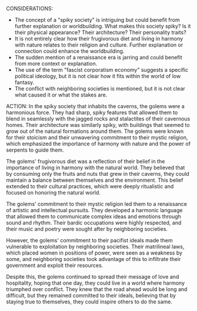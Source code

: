 CONSIDERATIONS:
- The concept of a "spiky society" is intriguing but could benefit from further explanation or worldbuilding. What makes this society spiky? Is it their physical appearance? Their architecture? Their personality traits?
- It is not entirely clear how their frugivorous diet and living in harmony with nature relates to their religion and culture. Further explanation or connection could enhance the worldbuilding.
- The sudden mention of a renaissance era is jarring and could benefit from more context or explanation.
- The use of the term "fascist corporatism economy" suggests a specific political ideology, but it is not clear how it fits within the world of low fantasy.
- The conflict with neighboring societies is mentioned, but it is not clear what caused it or what the stakes are.

ACTION:
In the spiky society that inhabits the caverns, the golems were a harmonious force. They had sharp, spiky features that allowed them to blend in seamlessly with the jagged rocks and stalactites of their cavernous homes. Their architecture was similarly spiky, with buildings that seemed to grow out of the natural formations around them. The golems were known for their stoicism and their unwavering commitment to their mystic religion, which emphasized the importance of harmony with nature and the power of serpents to guide them.

The golems' frugivorous diet was a reflection of their belief in the importance of living in harmony with the natural world. They believed that by consuming only the fruits and nuts that grew in their caverns, they could maintain a balance between themselves and the environment. This belief extended to their cultural practices, which were deeply ritualistic and focused on honoring the natural world.

The golems' commitment to their mystic religion led them to a renaissance of artistic and intellectual pursuits. They developed a harmonic language that allowed them to communicate complex ideas and emotions through sound and rhythm. Their bardic occupations were highly respected, and their music and poetry were sought after by neighboring societies.

However, the golems' commitment to their pacifist ideals made them vulnerable to exploitation by neighboring societies. Their matrilineal laws, which placed women in positions of power, were seen as a weakness by some, and neighboring societies took advantage of this to infiltrate their government and exploit their resources.

Despite this, the golems continued to spread their message of love and hospitality, hoping that one day, they could live in a world where harmony triumphed over conflict. They knew that the road ahead would be long and difficult, but they remained committed to their ideals, believing that by staying true to themselves, they could inspire others to do the same.